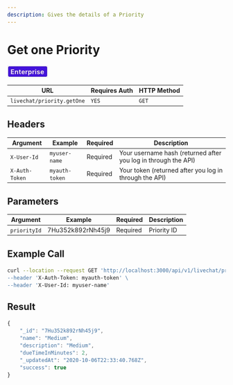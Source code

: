 ```yaml
---
description: Gives the details of a Priority
---
```


# Get one Priority

![](../../../../../../../.gitbook/assets/enterprise.jpg)

| URL                        | Requires Auth | HTTP Method |
| -------------------------- | ------------- | ----------- |
| `livechat/priority.getOne` | `YES`         | `GET`       |

## Headers

| Argument       | Example        | Required | Description                                                    |
| -------------- | -------------- | -------- | -------------------------------------------------------------- |
| `X-User-Id`    | `myuser-name`  | Required | Your username hash (returned after you log in through the API) |
| `X-Auth-Token` | `myauth-token` | Required | Your token (returned after you log in through the API)         |

## Parameters

| Argument     | Example           | Required | Description |
| ------------ | ----------------- | -------- | ----------- |
| `priorityId` | 7Hu352k892rNh45j9 | Required | Priority ID |

## Example Call

```bash
curl --location --request GET 'http://localhost:3000/api/v1/livechat/priorities.getOne?priorityId=7Hu352k892rNh45j9/
--header 'X-Auth-Token: myauth-token' \
--header 'X-User-Id: myuser-name'
```

## Result

```javascript
{
    "_id": "7Hu352k892rNh45j9",
    "name": "Medium",
    "description": "Medium",
    "dueTimeInMinutes": 2,
    "_updatedAt": "2020-10-06T22:33:40.768Z",
    "success": true
}
```
